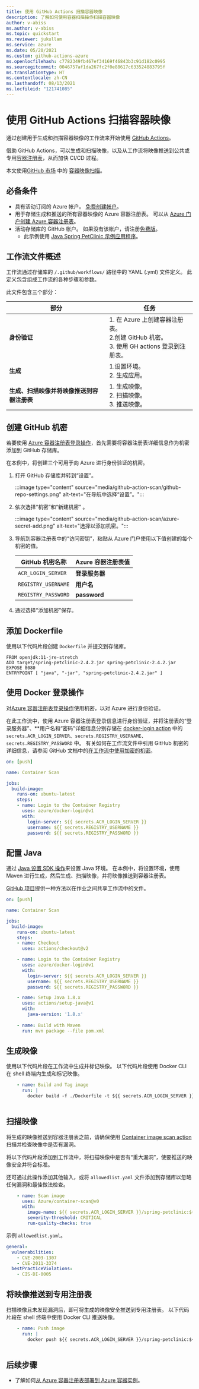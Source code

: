 ```yaml
---
title: 使用 GitHub Actions 扫描容器映像
description: 了解如何使用容器扫描操作扫描容器映像
author: v-abiss
ms.author: v-abiss
ms.topic: quickstart
ms.reviewer: jukullam
ms.service: azure
ms.date: 05/20/2021
ms.custom: github-actions-azure
ms.openlocfilehash: c7782349fb467ef34169f46843b3c91d182c0995
ms.sourcegitcommit: 0046757af1da267fc2f0e88617c633524883795f
ms.translationtype: HT
ms.contentlocale: zh-CN
ms.lasthandoff: 08/13/2021
ms.locfileid: "121741085"
---
```

# <a name="scan-container-images-using-github-actions"></a>使用 GitHub Actions 扫描容器映像

通过创建用于生成和扫描容器映像的工作流来开始使用 [GitHub Actions](https://docs.github.com/en/actions/learn-github-actions)。

借助 GitHub Actions，可以生成和扫描映像，以及从工作流将映像推送到公共或专用[容器注册表](https://azure.microsoft.com/services/container-registry/)，从而加快 CI/CD 过程。

本文使用[GitHub 市场](https://github.com/marketplace) 中的 [容器映像扫描](https://github.com/marketplace/actions/container-image-scan)。

## <a name="prerequisites"></a>必备条件

- 具有活动订阅的 Azure 帐户。 [免费创建帐户](https://azure.microsoft.com/free/?WT.mc_id=A261C142F)。
- 用于存储生成和推送的所有容器映像的 Azure 容器注册表。 可以从 [Azure 门户创建 Azure 容器注册表](../container-registry/container-registry-get-started-portal.md)。
- 活动存储库的 GitHub 帐户。 如果没有该帐户，请注册[免费版](https://github.com/join)。 
    - 此示例使用 [Java Spring PetClinic 示例应用程序](https://github.com/spring-projects/spring-petclinic)。

## <a name="workflow-file-overview"></a>工作流文件概述

工作流通过存储库的 `/.github/workflows/` 路径中的 YAML (.yml) 文件定义。 此定义包含组成工作流的各种步骤和参数。

此文件包含三个部分：

|部分  |任务  |
|---------|---------|
|**身份验证** | 1. 在 Azure 上创建容器注册表。 <br /> 2.创建 GitHub 机密。 <br /> 3. 使用 GH actions 登录到注册表。 |
|**生成** | 1.设置环境。 <br /> 2. 生成应用。 |
|**生成、扫描映像并将映像推送到容器注册表** | 1. 生成映像。 <br /> 2. 扫描映像。 <br /> 3. 推送映像。|

## <a name="create-github-secrets"></a>创建 GitHub 机密

若要使用 [Azure 容器注册表登录操作](https://github.com/marketplace/actions/azure-container-registry-login)，首先需要将容器注册表详细信息作为机密添加到 GitHub 存储库。

在本例中，将创建三个可用于向 Azure 进行身份验证的机密。  

1. 打开 GitHub 存储库并转到“设置”。

    :::image type="content" source="media/github-action-scan/github-repo-settings.png" alt-text="在导航中选择“设置”。":::

1. 依次选择“机密”和“新建机密” 。

    :::image type="content" source="media/github-action-scan/azure-secret-add.png" alt-text="选择以添加机密。":::

1. 导航到容器注册表中的“访问密钥”，粘贴从 Azure 门户使用以下值创建的每个机密的值。 

    | GitHub 机密名称 | Azure 容器注册表值 |
    |---------|---------|
    |`ACR_LOGIN_SERVER` | **登录服务器** |
    |`REGISTRY_USERNAME` | **用户名** |
    |`REGISTRY_PASSWORD` | **password** |
    
1. 通过选择“添加机密”保存。

## <a name="add-a-dockerfile"></a>添加 Dockerfile

使用以下代码片段创建 `Dockerfile` 并提交到存储库。

```
FROM openjdk:11-jre-stretch
ADD target/spring-petclinic-2.4.2.jar spring-petclinic-2.4.2.jar
EXPOSE 8080
ENTRYPOINT [ "java", "-jar", "spring-petclinic-2.4.2.jar" ]
```


## <a name="use-the-docker-login-action"></a>使用 Docker 登录操作

对[Azure 容器注册表登录操作](https://github.com/marketplace/actions/azure-container-registry-login)使用机密，以对 Azure 进行身份验证。

在此工作流中，使用 Azure 容器注册表登录信息进行身份验证，并将注册表的“登录服务器”、**用户名和“密码”详细信息分别存储在 [docker-login action](https://github.com/Azure/docker-login) 中的 `secrets.ACR_LOGIN_SERVER`、`secrets.REGISTRY_USERNAME`、`secrets.REGISTRY_PASSWORD` 中。 有关如何在工作流文件中引用 GitHub 机密的详细信息，请参阅 GitHub 文档中的[在工作流中使用加密的机密](https://docs.github.com/en/actions/reference/encrypted-secrets#using-encrypted-secrets-in-a-workflow)。


```yaml
on: [push]

name: Container Scan

jobs:
  build-image:
    runs-on: ubuntu-latest
    steps:
    - name: Login to the Container Registry  
      uses: azure/docker-login@v1
      with:
        login-server: ${{ secrets.ACR_LOGIN_SERVER }}
        username: ${{ secrets.REGISTRY_USERNAME }}
        password: ${{ secrets.REGISTRY_PASSWORD }}
```

## <a name="configure-java"></a>配置 Java

通过 [Java 设置 SDK 操作](https://github.com/marketplace/actions/setup-java-jdk)来设置 Java 环境。 在本例中，将设置环境，使用 Maven 进行生成，然后生成、扫描映像，并将映像推送到容器注册表。

[GitHub 项目](https://docs.github.com/en/actions/guides/storing-workflow-data-as-artifacts)提供一种方法以在作业之间共享工作流中的文件。 

```yaml
on: [push]

name: Container Scan

jobs:
  build-image:
    runs-on: ubuntu-latest    
    steps:
    - name: Checkout
      uses: actions/checkout@v2    

    - name: Login to the Container Registry  
      uses: azure/docker-login@v1
      with:
        login-server: ${{ secrets.ACR_LOGIN_SERVER }}
        username: ${{ secrets.REGISTRY_USERNAME }}
        password: ${{ secrets.REGISTRY_PASSWORD }}

    - name: Setup Java 1.8.x
      uses: actions/setup-java@v1
      with:
        java-version: '1.8.x'
        
    - name: Build with Maven
      run: mvn package --file pom.xml
```

## <a name="build-your-image"></a>生成映像 

使用以下代码片段在工作流中生成并标记映像。 以下代码片段使用 Docker CLI 在 shell 终端内生成和标记映像。 

```yaml
    - name: Build and Tag image
      run: |
        docker build -f ./Dockerfile -t ${{ secrets.ACR_LOGIN_SERVER }}/spring-petclinic:${{ github.run_number }} .
        
```

## <a name="scan-the-image"></a>扫描映像

将生成的映像推送到容器注册表之前，请确保使用 [Container image scan action](https://github.com/marketplace/actions/container-image-scan) 扫描并检查映像中是否有漏洞。

将以下代码片段添加到工作流中，将扫描映像中是否有“重大漏洞”，使要推送的映像安全并符合标准。

还可通过此操作添加其他输入，或将 `allowedlist.yaml` 文件添加到存储库以忽略任何漏洞和最佳做法检查。 

```yaml
    - name: Scan image
      uses: Azure/container-scan@v0
      with:
        image-name: ${{ secrets.ACR_LOGIN_SERVER }}/spring-petclinic:${{ github.run_number }}
        severity-threshold: CRITICAL
        run-quality-checks: true        
```

示例 `allowedlist.yaml`。

```yaml
general:
  vulnerabilities:
    - CVE-2003-1307
    - CVE-2011-3374
  bestPracticeViolations:
    - CIS-DI-0005
```
## <a name="push-the-image-to-a-private-registry"></a>将映像推送到专用注册表

扫描映像且未发现漏洞后，即可将生成的映像安全推送到专用注册表。 以下代码片段在 shell 终端中使用 Docker CLI 推送映像。

```yaml
    - name: Push image
      run: |
        docker push ${{ secrets.ACR_LOGIN_SERVER }}/spring-petclinic:${{ github.run_number }}
        
```
## <a name="next-steps"></a>后续步骤
- 了解如何[从 Azure 容器注册表部署到 Azure 容器实例](../container-instances/container-instances-using-azure-container-registry.md)。